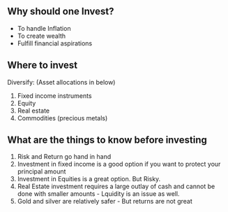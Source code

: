 ## Why should one Invest?
- To handle Inflation
- To create wealth
- Fulfill financial aspirations

## Where to invest
Diversify: (Asset allocations in below)
1. Fixed income instruments
2. Equity
3. Real estate
4. Commodities (precious metals)

## What are the things to know before investing
1. Risk and Return go hand in hand
2. Investment in fixed income is a good option if you want to protect your principal amount
3. Investment in Equities is a great option. But Risky.
4. Real Estate investment requires a large outlay of cash and cannot be done with smaller amounts - Lquidity is an issue as well.
5. Gold and silver are relatively safer - But returns are not great
